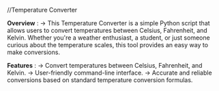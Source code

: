 //Temperature Converter

**Overview** : 
-> This Temperature Converter is a simple Python script that allows users to convert temperatures between Celsius, Fahrenheit, and Kelvin. Whether you're a weather enthusiast, a student, or just someone curious about the temperature scales, this tool provides an easy way to make conversions.

**Features** :
-> Convert temperatures between Celsius, Fahrenheit, and Kelvin.
-> User-friendly command-line interface.
-> Accurate and reliable conversions based on standard temperature conversion formulas.

